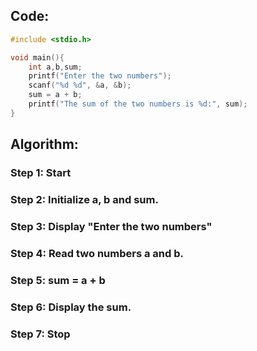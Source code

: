 ## Code:
```c
#include <stdio.h>

void main(){
    int a,b,sum;
    printf("Enter the two numbers");
    scanf("%d %d", &a, &b);
    sum = a + b;
    printf("The sum of the two numbers is %d:", sum);
}
```
## Algorithm:

### Step 1: Start

### Step 2: Initialize a, b and sum.

### Step 3: Display "Enter the two numbers"

### Step 4: Read two numbers a and b.

### Step 5: sum = a + b

### Step 6: Display the sum.

### Step 7: Stop